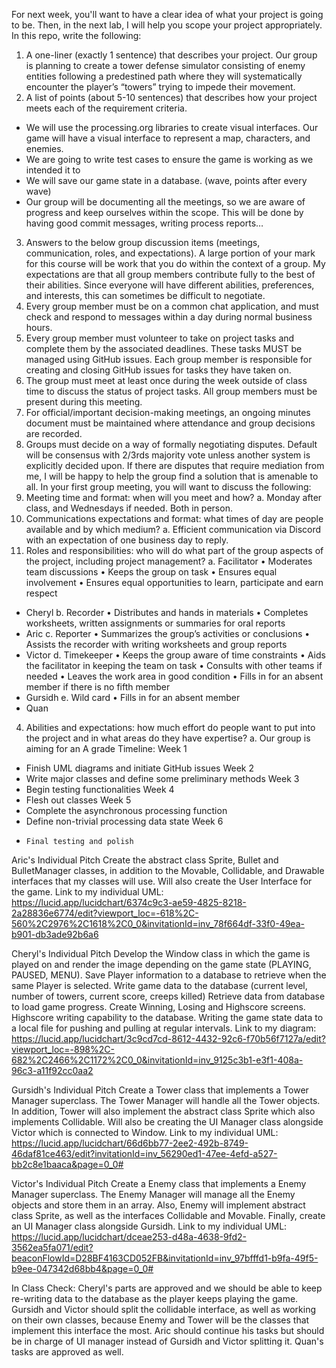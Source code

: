 For next week, you'll want to have a clear idea of what your project is going to be. Then, in the next lab, I will help you scope your project appropriately. In this repo, write the following:
1.	A one-liner (exactly 1 sentence) that describes your project.
Our group is planning to create a tower defense simulator consisting of enemy entities following a predestined path where they will systematically encounter the player’s “towers” trying to impede their movement. 
2.	A list of points (about 5-10 sentences) that describes how your project meets each of the requirement criteria.
-	We will use the processing.org libraries to create visual interfaces. Our game will have a visual interface to represent a map, characters, and enemies.
-	We are going to write test cases to ensure the game is working as we intended it to
-	We will save our game state in a database. (wave, points after every wave)
-	Our group will be documenting all the meetings, so we are aware of progress and keep ourselves within the scope. This will be done by having good commit messages, writing process reports…
3.	Answers to the below group discussion items (meetings, communication, roles, and expectations).
A large portion of your mark for this course will be work that you do within the context of a group. My expectations are that all group members contribute fully to the best of their abilities. Since everyone will have different abilities, preferences, and interests, this can sometimes be difficult to negotiate.
1.	Every group member must be on a common chat application, and must check and respond to messages within a day during normal business hours.
2.	Every group member must volunteer to take on project tasks and complete them by the associated deadlines. These tasks MUST be managed using GitHub issues. Each group member is responsible for creating and closing GitHub issues for tasks they have taken on.
3.	The group must meet at least once during the week outside of class time to discuss the status of project tasks. All group members must be present during this meeting.
4.	For official/important decision-making meetings, an ongoing minutes document must be maintained where attendance and group decisions are recorded.
5.	Groups must decide on a way of formally negotiating disputes. Default will be consensus with 2/3rds majority vote unless another system is explicitly decided upon.
If there are disputes that require mediation from me, I will be happy to help the group find a solution that is amenable to all. In your first group meeting, you will want to discuss the following:
1.	Meeting time and format: when will you meet and how?
a.	Monday after class, and Wednesdays if needed. Both in person.
2.	Communications expectations and format: what times of day are people available and by which medium?
a.	Efficient communication via Discord with an expectation of one business day to reply.
3.	Roles and responsibilities: who will do what part of the group aspects of the project, including project management?
a.	Facilitator • Moderates team discussions • Keeps the group on task • Ensures equal involvement • Ensures equal opportunities to learn, participate and earn respect 
-	Cheryl 
b.	Recorder • Distributes and hands in materials • Completes worksheets, written assignments or summaries for oral reports 
-	Aric 
c.	Reporter • Summarizes the group’s activities or conclusions • Assists the recorder with writing worksheets and group reports 
-	Victor 
d.	Timekeeper • Keeps the group aware of time constraints • Aids the facilitator in keeping the team on task • Consults with other teams if needed • Leaves the work area in good condition • Fills in for an absent member if there is no fifth member 
-	Gursidh
e.	Wild card • Fills in for an absent member
-	Quan
4.	Abilities and expectations: how much effort do people want to put into the project and in what areas do they have expertise?
a.	Our group is aiming for an A grade
Timeline: 
Week 1 
-	Finish UML diagrams and initiate GitHub issues 
Week 2 
-	Write major classes and define some preliminary methods 
Week 3 
-	Begin testing functionalities 
Week 4 
-	Flesh out classes 
Week 5 
-	Complete the asynchronous processing function 
-	Define non-trivial processing data state 
Week 6
-     Final testing and polish 


Aric's Individual Pitch 
Create the abstract class Sprite, Bullet and BulletManager classes, in addition to the Movable, Collidable, and Drawable interfaces that my classes will use. Will also create the User Interface for the game. 
Link to my individual UML: https://lucid.app/lucidchart/6374c9c3-ae59-4825-8218-2a28836e6774/edit?viewport_loc=-618%2C-560%2C2976%2C1618%2C0_0&invitationId=inv_78f664df-33f0-49ea-b901-db3ade92b6a6

Cheryl's Individual Pitch
Develop the Window class in which the game is played on and render the image depending on the game state (PLAYING, PAUSED, MENU).
Save Player information to a database to retrieve when the same Player is selected.
Write game data to the database (current level, number of towers, current score, creeps killed)
Retrieve data from database to load game progress.
Create Winning, Losing and Highscore screens.
Highscore writing capability to the database.
Writing the game state data to a local file for pushing and pulling at regular intervals.
Link to my diagram: https://lucid.app/lucidchart/3c9cd7cd-8612-4432-92c6-f70b56f7127a/edit?viewport_loc=-898%2C-682%2C2466%2C1172%2C0_0&invitationId=inv_9125c3b1-e3f1-408a-96c3-a11f92cc0aa2


Gursidh's Individual Pitch
Create a Tower class that implements a Tower Manager superclass. The Tower Manager will handle all the Tower objects. In addition, Tower will also implement the abstract class Sprite which also implements Collidable. Will also be creating the UI Manager class alongside Victor which is connected to Window. 
Link to my individual UML: https://lucid.app/lucidchart/66d6bb77-2ee2-492b-8749-46daf81ce463/edit?invitationId=inv_56290ed1-47ee-4efd-a527-bb2c8e1baaca&page=0_0#

Victor's Individual Pitch
Create a Enemy class that implements a Enemy Manager superclass. The Enemy Manager will manage all the Enemy objects and store them in an array. Also, Enemy will implement abstract class Sprite, as well as the interfaces Collidable and Movable. Finally, create an UI Manager class alongside Gursidh. 
Link to my individual UML: https://lucid.app/lucidchart/dceae253-d48a-4638-9fd2-3562ea5fa071/edit?beaconFlowId=D28BF4163CD052FB&invitationId=inv_97bfffd1-b9fa-49f5-b9ee-047342d68bb4&page=0_0#

In Class Check:
Cheryl's parts are approved and we should be able to keep re-writing data to the database as the player keeps playing the game. Gursidh and Victor should split the collidable interface, as well as working on their own classes, because Enemy and Tower will be the classes that implement this interface the most. Aric should continue his tasks but should be in charge of UI manager instead of Gursidh and Victor splitting it. Quan's tasks are approved as well.
